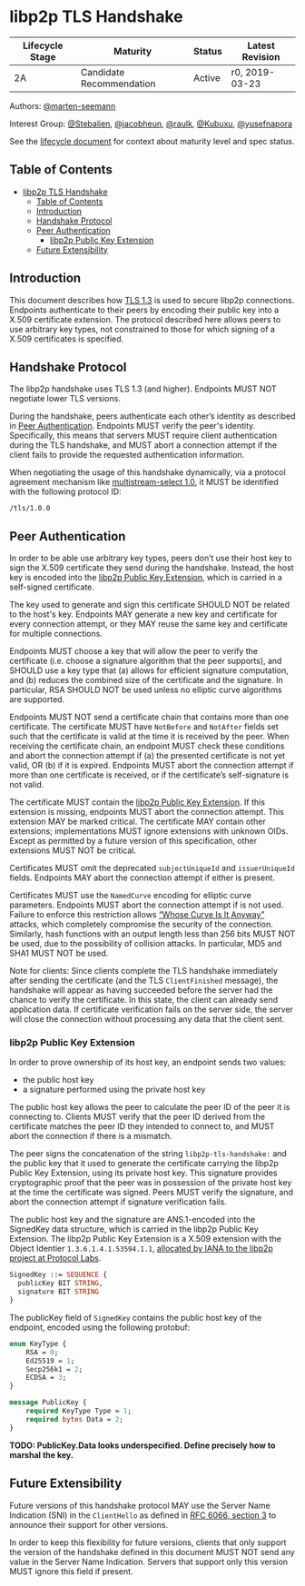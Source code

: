 # libp2p TLS Handshake

| Lifecycle Stage | Maturity                 | Status | Latest Revision |
|-----------------|--------------------------|--------|-----------------|
| 2A              | Candidate Recommendation | Active | r0, 2019-03-23  |

Authors: [@marten-seemann]

Interest Group: [@Stebalien], [@jacobheun], [@raulk], [@Kubuxu], [@yusefnapora]

[@marten-seemann]: https://github.com/marten-seemann
[@Stebalien]: https://github.com/Stebalien
[@jacobheun]: https://github.com/jacobheun
[@raulk]: https://github.com/raulk
[@Kubuxu]: https://github.com/Kubuxu
[@yusefnapora]: https://github.com/yusefnapora


See the [lifecycle document][lifecycle-spec] for context about maturity level
and spec status.

[lifecycle-spec]: https://github.com/libp2p/specs/blob/master/00-framework-01-spec-lifecycle.md

## Table of Contents

- [libp2p TLS Handshake](#libp2p-tls-handshake)
    - [Table of Contents](#table-of-contents)
    - [Introduction](#introduction)
    - [Handshake Protocol](#handshake-protocol)
    - [Peer Authentication](#peer-authentication)
        - [libp2p Public Key Extension](#libp2p-public-key-extension)
    - [Future Extensibility](#future-extensibility)

## Introduction

This document describes how [TLS 1.3](https://tools.ietf.org/html/rfc8446) is used to secure libp2p connections. Endpoints authenticate to their peers by encoding their public key into a X.509 certificate extension. The protocol described here allows peers to use arbitrary key types, not constrained to those for which signing of a X.509 certificates is specified.


## Handshake Protocol

The libp2p handshake uses TLS 1.3 (and higher). Endpoints MUST NOT negotiate lower TLS versions.

During the handshake, peers authenticate each other’s identity as described in [Peer Authentication](#peer-authentication). Endpoints MUST verify the peer's identity. Specifically, this means that servers MUST require client authentication during the TLS handshake, and MUST abort a connection attempt if the client fails to provide the requested authentication information.

When negotiating the usage of this handshake dynamically, via a protocol agreement mechanism like [multistream-select 1.0](https://github.com/libp2p/specs/blob/master/connections/README.md#multistream-select), it MUST be identified with the following protocol ID:

```
/tls/1.0.0
```

## Peer Authentication

In order to be able use arbitrary key types, peers don’t use their host key to sign the X.509 certificate they send during the handshake. Instead, the host key is encoded into the [libp2p Public Key Extension](#libp2p-public-key-extension), which is carried in a self-signed certificate.

The key used to generate and sign this certificate SHOULD NOT be related to the host's key. Endpoints MAY generate a new key and certificate for every connection attempt, or they MAY reuse the same key and certificate for multiple connections.

Endpoints MUST choose a key that will allow the peer to verify the certificate (i.e. choose a signature algorithm that the peer supports), and SHOULD use a key type that (a) allows for efficient signature computation, and (b) reduces the combined size of the certificate and the signature. In particular, RSA SHOULD NOT be used unless no elliptic curve algorithms are supported.

Endpoints MUST NOT send a certificate chain that contains more than one certificate. The certificate MUST have `NotBefore` and `NotAfter` fields set such that the certificate is valid at the time it is received by the peer. When receiving the certificate chain, an endpoint MUST check these conditions and abort the connection attempt if (a) the presented certificate is not yet valid, OR (b) if it is expired. Endpoints MUST abort the connection attempt if more than one certificate is received, or if the certificate’s self-signature is not valid.

The certificate MUST contain the [libp2p Public Key Extension](#libp2p-public-key-extension). If this extension is missing, endpoints MUST abort the connection attempt. This extension MAY be marked critical. The certificate MAY contain other extensions; implementations MUST ignore extensions with unknown OIDs. Except as permitted by a future version of this specification, other extensions MUST NOT be critical.

Certificates MUST omit the deprecated `subjectUniqueId` and `issuerUniqueId` fields. Endpoints MAY abort the connection attempt if either is present.

Certificates MUST use the `NamedCurve` encoding for elliptic curve parameters. Endpoints MUST abort the connection attempt if is not used. Failure to enforce this restriction allows [“Whose Curve Is It Anyway”](https://whosecurve.com) attacks, which completely compromise the security of the connection. Similarly, hash functions with an output length less than 256 bits MUST NOT be used, due to the possibility of collision attacks. In particular, MD5 and SHA1 MUST NOT be used.

Note for clients: Since clients complete the TLS handshake immediately after sending the certificate (and the TLS `ClientFinished` message), the handshake will appear as having succeeded before the server had the chance to verify the certificate. In this state, the client can already send application data. If certificate verification fails on the server side, the server will close the connection without processing any data that the client sent.

### libp2p Public Key Extension

In order to prove ownership of its host key, an endpoint sends two values:
- the public host key
- a signature performed using the private host key

The public host key allows the peer to calculate the peer ID of the peer it is connecting to. Clients MUST verify that the peer ID derived from the certificate matches the peer ID they intended to connect to, and MUST abort the connection if there is a mismatch.

The peer signs the concatenation of the string `libp2p-tls-handshake:` and the public key that it used to generate the certificate carrying the libp2p Public Key Extension, using its private host key. This signature provides cryptographic proof that the peer was in possession of the private host key at the time the certificate was signed. Peers MUST verify the signature, and abort the connection attempt if signature verification fails.

The public host key and the signature are ANS.1-encoded into the SignedKey data structure, which is carried in the libp2p Public Key Extension. The libp2p Public Key Extension is a X.509 extension with the Object Identier `1.3.6.1.4.1.53594.1.1`, [allocated by IANA to the libp2p project at Protocol Labs](https://www.iana.org/assignments/enterprise-numbers/enterprise-numbers).

```asn1
SignedKey ::= SEQUENCE {
  publicKey BIT STRING,
  signature BIT STRING 
}
```

The publicKey field of `SignedKey` contains the public host key of the endpoint, encoded using the following protobuf:

```protobuf
enum KeyType {
	RSA = 0;
	Ed25519 = 1;
	Secp256k1 = 2;
	ECDSA = 3;
}

message PublicKey {
	required KeyType Type = 1;
	required bytes Data = 2;
}
```

**TODO: PublicKey.Data looks underspecified. Define precisely how to marshal the key.**

## Future Extensibility

Future versions of this handshake protocol MAY use the Server Name Indication (SNI) in the `ClientHello` as defined in [RFC 6066, section 3](https://tools.ietf.org/html/rfc6066) to announce their support for other versions.

In order to keep this flexibility for future versions, clients that only support the version of the handshake defined in this document MUST NOT send any value in the Server Name Indication. Servers that support only this version MUST ignore this field if present.
